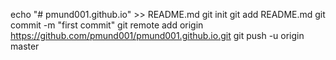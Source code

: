 echo "# pmund001.github.io" >> README.md
git init
git add README.md
git commit -m "first commit"
git remote add origin https://github.com/pmund001/pmund001.github.io.git
git push -u origin master
